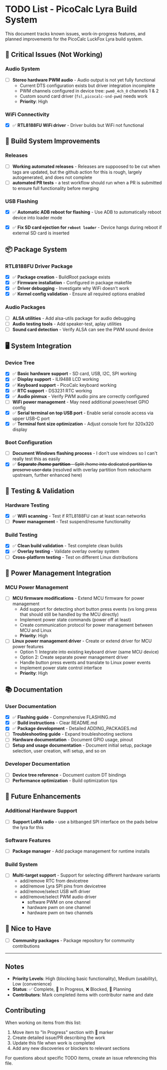 # TODO List - PicoCalc Lyra Build System

This document tracks known issues, work-in-progress features, and planned improvements for the PicoCalc LuckFox Lyra build system.

## 🚨 Critical Issues (Not Working)

### Audio System
- [ ] **Stereo hardware PWM audio** - Audio output is not yet fully functional
  - Current DTS configuration exists but driver integration incomplete
  - PWM channels configured in device tree: `pwm0_4ch_0` channels 1 & 2
  - Custom sound card driver (`fsl,picocalc-snd-pwm`) needs work
  - **Priority**: High

### WiFi Connectivity  
- [x] ✅ **RTL8188FU WiFi driver** - Driver builds but WiFi not functional

## 🔧 Build System Improvements

### Releases
- [ ] **Working automated releases** - Releases are suppoosed to be cut when tags are updated, but the github 
      action for this is rough, largely autogenerated, and does not complete
- [ ] **automated PR tests** - a test workflow should run when a PR is submitted to ensure full functionality before merging

### USB Flashing
- [x] ✅ **Automatic ADB reboot for flashing** - Use ADB to automatically reboot device into loader mode

- [x] ✅ **Fix SD card ejection for `reboot loader`** - Device hangs during reboot if external SD card is inserted

## 📦 Package System

### RTL8188FU Driver Package
- [x] ✅ **Package creation** - BuildRoot package exists
- [x] ✅ **Firmware installation** - Configured in package makefile
- [x] ✅ **Driver debugging** - Investigate why WiFi doesn't work
- [x] ✅ **Kernel config validation** - Ensure all required options enabled

### Audio Packages
- [ ] **ALSA utilities** - Add alsa-utils package for audio debugging
- [ ] **Audio testing tools** - Add speaker-test, aplay utilities
- [ ] **Sound card detection** - Verify ALSA can see the PWM sound device

## 🖥️ System Integration

### Device Tree
- [x] ✅ **Basic hardware support** - SD card, USB, I2C, SPI working
- [x] ✅ **Display support** - ILI9488 LCD working
- [x] ✅ **Keyboard support** - PicoCalc keyboard working  
- [x] ✅ **RTC support** - DS3231 RTC working
- [x] ✅ **Audio pinmux** - Verify PWM audio pins are correctly configured
- [ ] **WiFi power management** - May need additional power/reset GPIO config
- [x] ✅ **Serial terminal on top USB port** - Enable serial console access via upper USB-C port
- [x] ✅ **Terminal font size optimization** - Adjust console font for 320x320 display
### Boot Configuration
- [ ] **Document Windows flashing process** - I don't use windows so I can't really test this as easily
- [x] ✅ ~~**Separate /home partition** - Split /home into dedicated partition to preserve user data~~
      (resolved with overlay partition from nekocharm upstream, further enhanced here)

## 🧪 Testing & Validation

### Hardware Testing
- [x] ✅ **WiFi scanning** - Test if RTL8188FU can at least scan networks
- [ ] **Power management** - Test suspend/resume functionality

### Build Testing
- [x] ✅ **Clean build validation** - Test complete clean builds
- [x] ✅ **Overlay testing** - Validate overlay overlay system
- [ ] **Cross-platform testing** - Test on different Linux distributions

## 🔌 Power Management Integration

### MCU Power Management
- [ ] **MCU firmware modifications** - Extend MCU firmware for power management
  - Add support for detecting short button press events (vs long press that 
    should still be handled by the MCU directly)
  - Implement power state commands (power off at least)
  - Create communication protocol for power management between MCU and Linux
  - **Priority**: High
- [ ] **Linux power management driver** - Create or extend driver for MCU power features
  - Option 1: Integrate into existing keyboard driver (same MCU device)
  - Option 2: Create separate power management driver
  - Handle button press events and translate to Linux power events
  - Implement power state control interface
  - **Priority**: High

## 📚 Documentation

### User Documentation
- [x] ✅ **Flashing guide** - Comprehensive FLASHING.md
- [x] ✅ **Build instructions** - Clear README.md
- [x] ✅ **Package development** - Detailed ADDING_PACKAGES.md
- [ ] **Troubleshooting guide** - Expand troubleshooting sections
- [ ] **Hardware documentation** - Document GPIO usage, pinout
- [ ] **Setup and usage documentation** - Document initial setup, package selection, user creation, wifi setup, and so on

### Developer Documentation
- [ ] **Device tree reference** - Document custom DT bindings
- [ ] **Performance optimization** - Build optimization tips

## 🔮 Future Enhancements

### Additional Hardware Support
- [ ] **Support LoRA radio** - use a bitbanged SPI interface on the pads below the lyra for this

### Software Features
- [ ] **Package manager** - Add package management for runtime installs

### Build System
- [ ] **Multi-target support** - Support for selecting different hardware variants
    - add/remove RTC from devicetree
    - add/remove Lyra SPI pins from devicetree
    - add/remove/select USB wifi driver
    - add/remove/select PWM audio driver
        - software PWM on one channel
        - hardware pwm on one channel
        - hardware pwm on two channels

## 🚀 Nice to Have

- [ ] **Community packages** - Package repository for community contributions

---

## Notes

- **Priority Levels**: High (blocking basic functionality), Medium (usability), Low (convenience)
- **Status**: ✅ Complete, 🚧 In Progress, ❌ Blocked, 📝 Planning
- **Contributors**: Mark completed items with contributor name and date

## Contributing

When working on items from this list:

1. Move item to "In Progress" section with 🚧 marker
2. Create detailed issue/PR describing the work
3. Update this file when work is completed
4. Add any new discoveries or blockers to relevant sections

For questions about specific TODO items, create an issue referencing this file.
